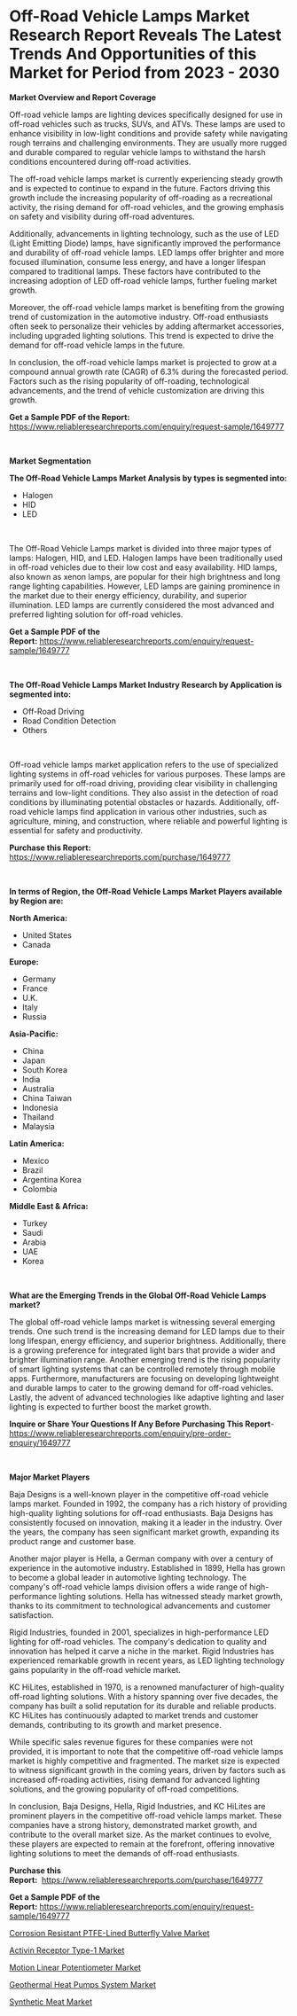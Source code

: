 <p><h1>Off-Road Vehicle Lamps Market Research Report Reveals The Latest Trends And Opportunities of this Market for Period from 2023 - 2030</h1></p><p><strong>Market Overview and Report Coverage</strong></p>
<p><p>Off-road vehicle lamps are lighting devices specifically designed for use in off-road vehicles such as trucks, SUVs, and ATVs. These lamps are used to enhance visibility in low-light conditions and provide safety while navigating rough terrains and challenging environments. They are usually more rugged and durable compared to regular vehicle lamps to withstand the harsh conditions encountered during off-road activities.</p><p>The off-road vehicle lamps market is currently experiencing steady growth and is expected to continue to expand in the future. Factors driving this growth include the increasing popularity of off-roading as a recreational activity, the rising demand for off-road vehicles, and the growing emphasis on safety and visibility during off-road adventures. </p><p>Additionally, advancements in lighting technology, such as the use of LED (Light Emitting Diode) lamps, have significantly improved the performance and durability of off-road vehicle lamps. LED lamps offer brighter and more focused illumination, consume less energy, and have a longer lifespan compared to traditional lamps. These factors have contributed to the increasing adoption of LED off-road vehicle lamps, further fueling market growth.</p><p>Moreover, the off-road vehicle lamps market is benefiting from the growing trend of customization in the automotive industry. Off-road enthusiasts often seek to personalize their vehicles by adding aftermarket accessories, including upgraded lighting solutions. This trend is expected to drive the demand for off-road vehicle lamps in the future.</p><p>In conclusion, the off-road vehicle lamps market is projected to grow at a compound annual growth rate (CAGR) of 6.3% during the forecasted period. Factors such as the rising popularity of off-roading, technological advancements, and the trend of vehicle customization are driving this growth.</p></p>
<p><strong>Get a Sample PDF of the Report:</strong> <a href="https://www.reliableresearchreports.com/enquiry/request-sample/1649777">https://www.reliableresearchreports.com/enquiry/request-sample/1649777</a></p>
<p>&nbsp;</p>
<p><strong>Market Segmentation</strong></p>
<p><strong>The Off-Road Vehicle Lamps Market Analysis by types is segmented into:</strong></p>
<p><ul><li>Halogen</li><li>HID</li><li>LED</li></ul></p>
<p>&nbsp;</p>
<p><p>The Off-Road Vehicle Lamps market is divided into three major types of lamps: Halogen, HID, and LED. Halogen lamps have been traditionally used in off-road vehicles due to their low cost and easy availability. HID lamps, also known as xenon lamps, are popular for their high brightness and long range lighting capabilities. However, LED lamps are gaining prominence in the market due to their energy efficiency, durability, and superior illumination. LED lamps are currently considered the most advanced and preferred lighting solution for off-road vehicles.</p></p>
<p><strong>Get a Sample PDF of the Report:</strong>&nbsp;<a href="https://www.reliableresearchreports.com/enquiry/request-sample/1649777">https://www.reliableresearchreports.com/enquiry/request-sample/1649777</a></p>
<p>&nbsp;</p>
<p><strong>The Off-Road Vehicle Lamps Market Industry Research by Application is segmented into:</strong></p>
<p><ul><li>Off-Road Driving</li><li>Road Condition Detection</li><li>Others</li></ul></p>
<p>&nbsp;</p>
<p><p>Off-road vehicle lamps market application refers to the use of specialized lighting systems in off-road vehicles for various purposes. These lamps are primarily used for off-road driving, providing clear visibility in challenging terrains and low-light conditions. They also assist in the detection of road conditions by illuminating potential obstacles or hazards. Additionally, off-road vehicle lamps find application in various other industries, such as agriculture, mining, and construction, where reliable and powerful lighting is essential for safety and productivity.</p></p>
<p><strong>Purchase this Report:</strong>&nbsp; <a href="https://www.reliableresearchreports.com/purchase/1649777">https://www.reliableresearchreports.com/purchase/1649777</a></p>
<p>&nbsp;</p>
<p><strong>In terms of Region, the Off-Road Vehicle Lamps Market Players available by Region are:</strong></p>
<p>
    <p> <strong> North America: </strong>
        <ul>
            <li>United States</li>
            <li>Canada</li>
        </ul>
        </p> 
    <p> <strong> Europe: </strong>
        <ul>
            <li>Germany</li>
            <li>France</li>
            <li>U.K.</li>
            <li>Italy</li>
            <li>Russia</li>
        </ul>
        </p> 
    <p> <strong> Asia-Pacific: </strong>
        <ul>
            <li>China</li>
            <li>Japan</li>
            <li>South Korea</li>
            <li>India</li>
            <li>Australia</li>
            <li>China Taiwan</li>
            <li>Indonesia</li>
            <li>Thailand</li>
            <li>Malaysia</li>
        </ul>
        </p> 
    <p> <strong> Latin America: </strong>
        <ul>
            <li>Mexico</li>
            <li>Brazil</li>
            <li>Argentina Korea</li>
            <li>Colombia</li>
        </ul>
        </p> 
    <p> <strong> Middle East & Africa: </strong>
        <ul>
            <li>Turkey</li>
            <li>Saudi</li>
            <li>Arabia</li>
            <li>UAE</li>
            <li>Korea</li>
        </ul>
    </p>
    </p>
<p>&nbsp;</p>
<p><strong>What are the Emerging Trends in the Global Off-Road Vehicle Lamps market?</strong></p>
<p><p>The global off-road vehicle lamps market is witnessing several emerging trends. One such trend is the increasing demand for LED lamps due to their long lifespan, energy efficiency, and superior brightness. Additionally, there is a growing preference for integrated light bars that provide a wider and brighter illumination range. Another emerging trend is the rising popularity of smart lighting systems that can be controlled remotely through mobile apps. Furthermore, manufacturers are focusing on developing lightweight and durable lamps to cater to the growing demand for off-road vehicles. Lastly, the advent of advanced technologies like adaptive lighting and laser lighting is expected to further boost the market growth.</p></p>
<p><strong>Inquire or Share Your Questions If Any Before Purchasing This Report</strong>- <a href="https://www.reliableresearchreports.com/enquiry/pre-order-enquiry/1649777">https://www.reliableresearchreports.com/enquiry/pre-order-enquiry/1649777</a></p>
<p>&nbsp;</p>
<p><strong>Major Market Players</strong></p>
<p><p>Baja Designs is a well-known player in the competitive off-road vehicle lamps market. Founded in 1992, the company has a rich history of providing high-quality lighting solutions for off-road enthusiasts. Baja Designs has consistently focused on innovation, making it a leader in the industry. Over the years, the company has seen significant market growth, expanding its product range and customer base.</p><p>Another major player is Hella, a German company with over a century of experience in the automotive industry. Established in 1899, Hella has grown to become a global leader in automotive lighting technology. The company's off-road vehicle lamps division offers a wide range of high-performance lighting solutions. Hella has witnessed steady market growth, thanks to its commitment to technological advancements and customer satisfaction.</p><p>Rigid Industries, founded in 2001, specializes in high-performance LED lighting for off-road vehicles. The company's dedication to quality and innovation has helped it carve a niche in the market. Rigid Industries has experienced remarkable growth in recent years, as LED lighting technology gains popularity in the off-road vehicle market.</p><p>KC HiLites, established in 1970, is a renowned manufacturer of high-quality off-road lighting solutions. With a history spanning over five decades, the company has built a solid reputation for its durable and reliable products. KC HiLites has continuously adapted to market trends and customer demands, contributing to its growth and market presence.</p><p>While specific sales revenue figures for these companies were not provided, it is important to note that the competitive off-road vehicle lamps market is highly competitive and fragmented. The market size is expected to witness significant growth in the coming years, driven by factors such as increased off-roading activities, rising demand for advanced lighting solutions, and the growing popularity of off-road competitions.</p><p>In conclusion, Baja Designs, Hella, Rigid Industries, and KC HiLites are prominent players in the competitive off-road vehicle lamps market. These companies have a strong history, demonstrated market growth, and contribute to the overall market size. As the market continues to evolve, these players are expected to remain at the forefront, offering innovative lighting solutions to meet the demands of off-road enthusiasts.</p></p>
<p><strong>Purchase this Report:</strong>&nbsp;&nbsp;<a href="https://www.reliableresearchreports.com/purchase/1649777">https://www.reliableresearchreports.com/purchase/1649777</a></p>
<p></p>
<p><strong>Get a Sample PDF of the Report:</strong>&nbsp;<a href="https://www.reliableresearchreports.com/enquiry/request-sample/1649777">https://www.reliableresearchreports.com/enquiry/request-sample/1649777</a></p>
<p><p><a href="https://github.com/santosh758595/Market-Research-Report-List-1/blob/main/corrosion-resistant-ptfe-lined-butterfly-valve-market.md">Corrosion Resistant PTFE-Lined Butterfly Valve Market</a></p><p><a href="https://www.linkedin.com/pulse/activin-receptor-type-1-market-size-2023-2030-global/">Activin Receptor Type-1 Market</a></p><p><a href="https://github.com/Chiragrp25/Market-Research-Report-List-1/blob/main/motion-linear-potentiometer-market.md">Motion Linear Potentiometer Market</a></p><p><a href="https://medium.com/@heatherhall44/geothermal-heat-pumps-system-market-trends-forecast-and-competitive-analysis-to-2030-66dd9957f5f7">Geothermal Heat Pumps System Market</a></p><p><a href="https://www.linkedin.com/pulse/synthetic-meat-market-size-growth-forecast/">Synthetic Meat Market</a></p></p>